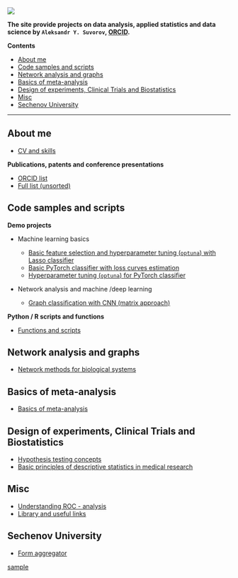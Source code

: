 
<img src="https://aysuvorov.github.io/docs/promotion/main_logo.png" style="display: block; margin: 0 auto"/>

**The site provide projects on data analysis, applied statistics and data science by  `Aleksandr Y. Suvorov`, [ORCID](https://orcid.org/0000-0002-2224-0019).**

**Contents**

- [About me](#about-me)
- [Code samples and scripts](#code-samples-and-scripts)
- [Network analysis and graphs](#network-analysis-and-graphs)
- [Basics of meta-analysis](#basics-of-meta-analysis)
- [Design of experiments, Clinical Trials and Biostatistics](#design-of-experiments-clinical-trials-and-biostatistics)
- [Misc](#misc)
- [Sechenov University](#sechenov-university)

---

## About me

- [CV and skills](https://docs.google.com/document/d/1veG-hVFJTulPfXYiyKbO0EDCR99zSxtChhU-HwSjMAM/edit?usp=sharing)

**Publications, patents and conference presentations**

- [ORCID list](https://orcid.org/0000-0002-2224-0019)
- [Full list (unsorted)](https://docs.google.com/document/d/1fLcsbwFEyAIjw0sF4WWyCpvvR30IT4mOeO1zk8qVOYk/edit?usp=sharing)

## Code samples and scripts

**Demo projects**

- Machine learning basics

  - [Basic feature selection and hyperparameter tuning (`optuna`) with Lasso classifier](https://www.kaggle.com/aleksandrsuvorov/demo-quark-lasso-p1-6-01-2023)
  - [Basic PyTorch classifier with loss curves estimation](https://www.kaggle.com/aleksandrsuvorov/demo-quark-torch-p2-6-01-2023)
  - [Hyperparameter tuning (`optuna`) for PyTorch classifier](https://www.kaggle.com/aleksandrsuvorov/demo-quark-torch-optuna-p3-6-01-2023)

- Network analysis and machine /deep learning

  - [Graph classification with CNN (matrix approach)](https://www.kaggle.com/aleksandrsuvorov/demo-cf-12-01-2023)

**Python / R scripts and functions**

- [Functions and scripts](https://github.com/aysuvorov/medstats)

## Network analysis and graphs

- [Network methods for biological systems](./docs/pages/networks/paren_syn_corr_guide/index.md)

## Basics of meta-analysis

- [Basics of meta-analysis](./docs/pages/meta/index.md)

## Design of experiments, Clinical Trials and Biostatistics

  - [Hypothesis testing concepts](https://www.sechenovmedj.com/jour/article/view/439/213)
  - [Basic principles of descriptive statistics  in medical research](https://www.sechenovmedj.com/jour/article/view/397/193)
<!--   (./docs/pages/doe/hyp_test/index.md) -->

## Misc

- [Understanding ROC - analysis](./docs/pages/misc/roc_anal/index.md)
- [Library and useful links](./docs/pages/to_read/index.md)

## Sechenov University

- [Form aggregator](./docs/form_aggregator/form_aggregator_sechenov.md)

[sample](./docs/pages/private/tasks/index.md)